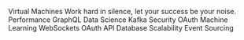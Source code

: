 Virtual Machines Work hard in silence, let your success be your noise. Performance GraphQL Data Science Kafka Security OAuth
Machine Learning WebSockets OAuth API Database Scalability Event Sourcing
